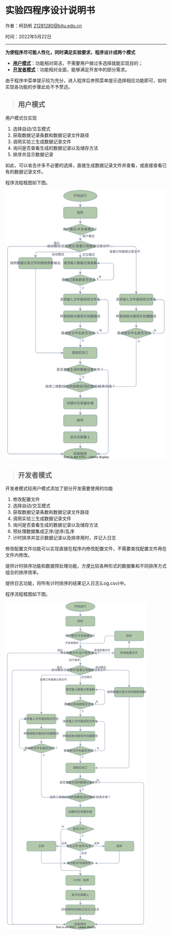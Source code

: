# 实验四程序设计说明书

作者：柯劲帆 21281280@bjtu.edu.cn

时间：2022年5月22日
***
**为使程序尽可能人性化，同时满足实验要求，程序设计成两个模式**
- [**用户模式**](#用户模式)：功能相对简洁，不需要用户做过多选择就能实现目的；
- [**开发者模式**](#开发者模式)：功能相对全面，能够满足开发中的部分需求。

由于程序中菜单提示较为充分，进入程序后参照菜单提示选择相应功能即可，如何实现各功能的步骤此处不予赘述。

>## 用户模式

用户模式仅实现

1. 选择自动/交互模式
2. 获取数据记录条数和数据记录文件路径
3. 调用实验三生成数据记录文件
4. 询问是否查看生成的数据记录以及储存方法
5. 排序并显示数据记录

如此，可以省去许多不必要的选择，直接生成数据记录文件并查看，或直接查看已有的数据记录文件。

程序流程框图如下图。

![用户模式](Doc/Lab4用户模式.svg)

>## 开发者模式

开发者模式较用户模式添加了部分开发需要使用的功能

1. 修改配置文件
2. 选择自动/交互模式
3. 获取数据记录条数和数据记录文件路径
4. 调用实验三生成数据记录文件
5. 询问是否查看生成的数据记录以及储存方法
6. 预处理数据集成正序/逆序/乱序
7. 计时排序并显示数据记录以及排序用时，并记入日志

修改配置文件功能可以实现直接在程序内修改配置文件，不需要查找配置文件再在文件内修改。

提供计时排序功能和数据预处理功能，方便比较各种形式的数据集和不同排序方式组合的排序效率。

提供日志功能，将所有计时排序的结果记入日志(Log.csv)中。

程序流程框图如下图。

![开发者模式](Doc/Lab4开发者模式.svg)